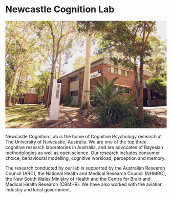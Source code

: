 # Newcastle Cognition Lab

![Our Lab](./media/lab.jpg)

Newcastle Cognition Lab is the home of Cognitive Psychology research at The University of Newcastle, Australia. We are one of the top three cognitive research laboratories in Australia, and are advocates of Bayesian methodologies as well as open science. Our research includes consumer choice, behavioural modelling, cognitive workload, perception and memory. 

The research conducted by our lab is supported by the Australian Research Council (ARC), the National Health and Medical Research Council (NHMRC), the New South Wales Ministry of Health and the Centre for Brain and Medical Health Research (CBMHR). We have also worked with the aviation industry and local government.
